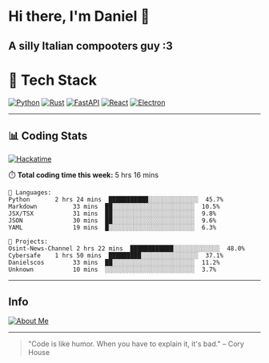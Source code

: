 # Hi there, I'm Daniel 👋

## A silly Italian compooters guy :3

# 🚀 Tech Stack

[![Python](https://img.shields.io/badge/Python-3.13%2B-blue?style=for-the-badge&logo=python&logoColor=white)](https://www.python.org/)
[![Rust](https://img.shields.io/badge/Rust-1.87%2B-black?style=for-the-badge&logo=rust&logoColor=white)](https://www.rust-lang.org/)
[![FastAPI](https://img.shields.io/badge/FastAPI-0.110.0%2B-green?style=for-the-badge&logo=fastapi&logoColor=white)](https://fastapi.tiangolo.com/)
[![React](https://img.shields.io/badge/React-19.1.0%2B-blue?style=for-the-badge&logo=react&logoColor=white)](https://react.dev/)
[![Electron](https://img.shields.io/badge/Electron-36.2.0%2B-dark?style=for-the-badge&logo=electron&logoColor=white)](https://www.electronjs.org/)

---

## 📊 Coding Stats

[![Hackatime](https://img.shields.io/badge/Hackatime-Hack%20Club-orange?style=for-the-badge&logo=wakatime&logoColor=white)](https://hackatime.hackclub.com)

⏱️ **Total coding time this week:** 5 hrs 16 mins

```text
💾 Languages:
Python       2 hrs 24 mins  ███████████░░░░░░░░░░░░░░  45.7%
Markdown          33 mins  ██░░░░░░░░░░░░░░░░░░░░░░░  10.5%
JSX/TSX           31 mins  ██░░░░░░░░░░░░░░░░░░░░░░░  9.8%
JSON              30 mins  ██░░░░░░░░░░░░░░░░░░░░░░░  9.6%
YAML              19 mins  █░░░░░░░░░░░░░░░░░░░░░░░░  6.3%

💼 Projects:
Osint-News-Channel 2 hrs 22 mins  ████████████░░░░░░░░░░░░░  48.0%
Cybersafe    1 hrs 50 mins  █████████░░░░░░░░░░░░░░░░  37.1%
Danielscos        33 mins  ██░░░░░░░░░░░░░░░░░░░░░░░  11.2%
Unknown           10 mins  ░░░░░░░░░░░░░░░░░░░░░░░░░  3.7%

```

---

## Info
[![About Me](https://img.shields.io/badge/About--Me-black?style=for-the-badge&logo=numpy&logoColor=white)](https://danielscos.github.io/about_me)

---

> "Code is like humor. When you have to explain it, it's bad." – Cory House

<!-- Last updated: 2025-06-21 05:29:05 UTC -->